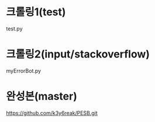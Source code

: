 # 크롤링1(test)
test.py

# 크롤링2(input/stackoverflow)
myErrorBot.py

# 완성본(master)
https://github.com/k3y6reak/PESB.git
